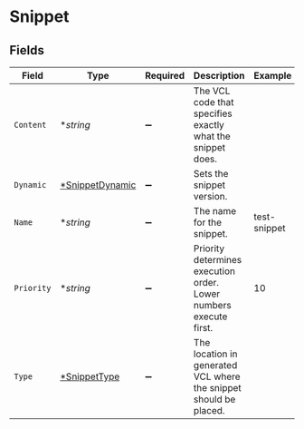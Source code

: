 # Snippet


## Fields

| Field                                                             | Type                                                              | Required                                                          | Description                                                       | Example                                                           |
| ----------------------------------------------------------------- | ----------------------------------------------------------------- | ----------------------------------------------------------------- | ----------------------------------------------------------------- | ----------------------------------------------------------------- |
| `Content`                                                         | **string*                                                         | :heavy_minus_sign:                                                | The VCL code that specifies exactly what the snippet does.        |                                                                   |
| `Dynamic`                                                         | [*SnippetDynamic](../../models/shared/snippetdynamic.md)          | :heavy_minus_sign:                                                | Sets the snippet version.                                         |                                                                   |
| `Name`                                                            | **string*                                                         | :heavy_minus_sign:                                                | The name for the snippet.                                         | test-snippet                                                      |
| `Priority`                                                        | **string*                                                         | :heavy_minus_sign:                                                | Priority determines execution order. Lower numbers execute first. | 10                                                                |
| `Type`                                                            | [*SnippetType](../../models/shared/snippettype.md)                | :heavy_minus_sign:                                                | The location in generated VCL where the snippet should be placed. |                                                                   |